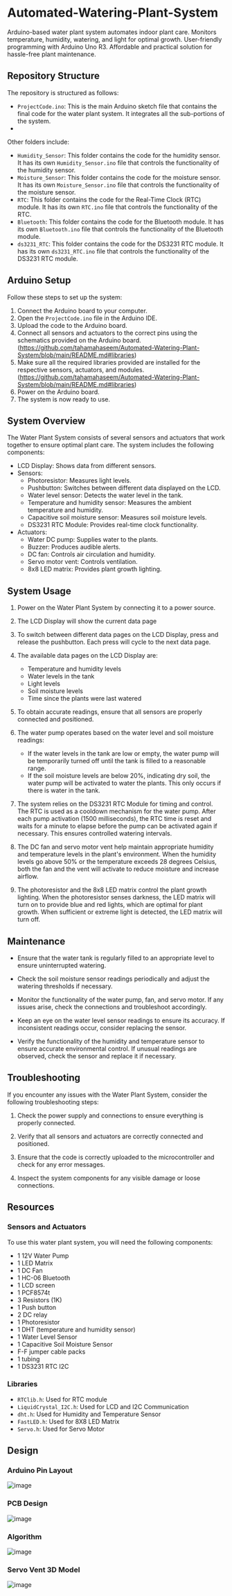 # Automated-Watering-Plant-System

Arduino-based water plant system automates indoor plant care. Monitors temperature, humidity, watering, and light for optimal growth. User-friendly programming with Arduino Uno R3. Affordable and practical solution for hassle-free plant maintenance. 

## Repository Structure

The repository is structured as follows:

- `ProjectCode.ino`: This is the main Arduino sketch file that contains the final code for the water plant system. It integrates all the sub-portions of the system.
- 
Other folders include:

- `Humidity_Sensor`: This folder contains the code for the humidity sensor. It has its own `Humidity_Sensor.ino` file that controls the functionality of the humidity sensor.
- `Moisture_Sensor`: This folder contains the code for the moisture sensor. It has its own `Moisture_Sensor.ino` file that controls the functionality of the moisture sensor.
- `RTC`: This folder contains the code for the Real-Time Clock (RTC) module. It has its own `RTC.ino` file that controls the functionality of the RTC.
- `Bluetooth`: This folder contains the code for the Bluetooth module. It has its own `Bluetooth.ino` file that controls the functionality of the Bluetooth module.
- `ds3231_RTC`: This folder contains the code for the DS3231 RTC module. It has its own `ds3231_RTC.ino` file that controls the functionality of the DS3231 RTC module.


## Arduino Setup

Follow these steps to set up the system:

1. Connect the Arduino board to your computer.
2. Open the `ProjectCode.ino` file in the Arduino IDE.
3. Upload the code to the Arduino board.
4. Connect all sensors and actuators to the correct pins using the schematics provided on the Arduino board. (https://github.com/tahamahaseem/Automated-Watering-Plant-System/blob/main/README.md#libraries)
5. Make sure all the required libraries provided are installed for the respective sensors, actuators, and modules. (https://github.com/tahamahaseem/Automated-Watering-Plant-System/blob/main/README.md#libraries)
6. Power on the Arduino board.
7. The system is now ready to use.

## System Overview

The Water Plant System consists of several sensors and actuators that work together to ensure optimal plant care. The system includes the following components:

- LCD Display: Shows data from different sensors.
- Sensors:
  - Photoresistor: Measures light levels.
  - Pushbutton: Switches between different data displayed on the LCD.
  - Water level sensor: Detects the water level in the tank.
  - Temperature and humidity sensor: Measures the ambient temperature and humidity.
  - Capacitive soil moisture sensor: Measures soil moisture levels.
  - DS3231 RTC Module: Provides real-time clock functionality.
- Actuators:
  - Water DC pump: Supplies water to the plants.
  - Buzzer: Produces audible alerts.
  - DC fan: Controls air circulation and humidity.
  - Servo motor vent: Controls ventilation.
  - 8x8 LED matrix: Provides plant growth lighting.

## System Usage

1. Power on the Water Plant System by connecting it to a power source.

2. The LCD Display will show the current data page

3. To switch between different data pages on the LCD Display, press and release the pushbutton. Each press will cycle to the next data page.

4. The available data pages on the LCD Display are:
   - Temperature and humidity levels
   - Water levels in the tank
   - Light levels
   - Soil moisture levels
   - Time since the plants were last watered

5. To obtain accurate readings, ensure that all sensors are properly connected and positioned.

6. The water pump operates based on the water level and soil moisture readings:
   - If the water levels in the tank are low or empty, the water pump will be temporarily turned off until the tank is filled to a reasonable range.
   - If the soil moisture levels are below 20%, indicating dry soil, the water pump will be activated to water the plants. This only occurs if there is water in the tank.

7. The system relies on the DS3231 RTC Module for timing and control. The RTC is used as a cooldown mechanism for the water pump. After each pump activation (1500 milliseconds), the RTC time is reset and waits for a minute to elapse before the pump can be activated again if necessary. This ensures controlled watering intervals.

8. The DC fan and servo motor vent help maintain appropriate humidity and temperature levels in the plant's environment. When the humidity levels go above 50% or the temperature exceeds 28 degrees Celsius, both the fan and the vent will activate to reduce moisture and increase airflow.

9. The photoresistor and the 8x8 LED matrix control the plant growth lighting. When the photoresistor senses darkness, the LED matrix will turn on to provide blue and red lights, which are optimal for plant growth. When sufficient or extreme light is detected, the LED matrix will turn off.

## Maintenance

- Ensure that the water tank is regularly filled to an appropriate level to ensure uninterrupted watering.

- Check the soil moisture sensor readings periodically and adjust the watering thresholds if necessary.

- Monitor the functionality of the water pump, fan, and servo motor. If any issues arise, check the connections and troubleshoot accordingly.

- Keep an eye on the water level sensor readings to ensure its accuracy. If inconsistent readings occur, consider replacing the sensor.

- Verify the functionality of the humidity and temperature sensor to ensure accurate environmental control. If unusual readings are observed, check the sensor and replace it if necessary.

## Troubleshooting
If you encounter any issues with the Water Plant System, consider the following troubleshooting steps:

1. Check the power supply and connections to ensure everything is properly connected.

2. Verify that all sensors and actuators are correctly connected and positioned.

3. Ensure that the code is correctly uploaded to the microcontroller and check for any error messages.

4. Inspect the system components for any visible damage or loose connections.

## Resources 

### Sensors and Actuators

To use this water plant system, you will need the following components:

- 1 12V Water Pump	
- 1 LED Matrix	
- 1 DC Fan	
- 1 HC-06 Bluetooth	 	
- 1 LCD screen
- 1 PCF8574t	
- 3 Resistors (1K)	 
- 1 Push button	 
- 2 DC relay	 
- 1 Photoresistor	 
- 1 DHT (temperature and humidity sensor)	 
- 1 Water Level Sensor	
- 1 Capacitive Soil Moisture Sensor	
- F-F jumper cable packs	
- 1 tubing
- 1 DS3231 RTC I2C 

### Libraries

- `RTClib.h`: Used for RTC module
- `LiquidCrystal_I2C.h`: Used for	LCD and I2C Communication
- `dht.h`: Used for	Humidity and Temperature Sensor
- `FastLED.h`: Used for	8X8 LED Matrix
- `Servo.h`: Used for	Servo Motor

## Design

### Arduino Pin Layout
![image](https://github.com/tahamahaseem/Automated-Watering-Plant-System/assets/52297139/6998d298-6d96-406d-b413-7af2745bccdf)

### PCB Design
![image](https://github.com/tahamahaseem/Automated-Watering-Plant-System/assets/52297139/763785b9-94e1-4e46-be3b-cbf3bf3afe90)

### Algorithm
![image](https://github.com/tahamahaseem/Automated-Watering-Plant-System/assets/52297139/7fc05b1a-6833-4189-a5db-8bd9f429329e)

### Servo Vent 3D Model
![image](https://github.com/tahamahaseem/Automated-Watering-Plant-System/assets/52297139/0d9a7edf-a9e5-4505-86dc-5b2694c68394)




